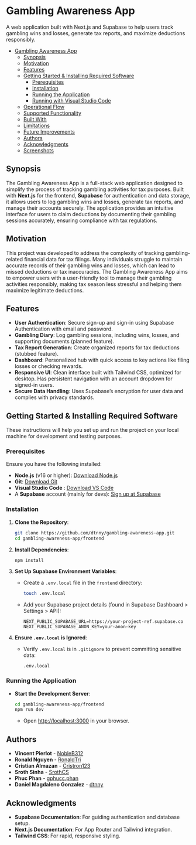 # Gambling Awareness App

A web application built with Next.js and Supabase to help users track gambling wins and losses, generate tax reports, and maximize deductions responsibly.

- [Gambling Awareness App](#gambling-awareness-app)
  * [Synopsis](#synopsis)
  * [Motivation](#motivation)
  * [Features](#features)
  * [Getting Started & Installing Required Software](#getting-started-and-installing-required-software)
    + [Prerequisites](#prerequisites)
    + [Installation](#installation)
    + [Running the Application](#running-the-application)
    + [Running with Visual Studio Code](#running-with-visual-studio-code)
  * [Operational Flow](#operational-flow)
  * [Supported Functionality](#supported-functionality)
  * [Built With](#built-with)
  * [Limitations](#limitations)
  * [Future Improvements](#future-improvements)
  * [Authors](#authors)
  * [Acknowledgments](#acknowledgments)
  * [Screenshots](#screenshots)

## Synopsis

The Gambling Awareness App is a full-stack web application designed to simplify the process of tracking gambling activities for tax purposes. Built with **Next.js** for the frontend, **Supabase** for authentication and data storage, it allows users to log gambling wins and losses, generate tax reports, and manage their accounts securely. The application provides an intuitive interface for users to claim deductions by documenting their gambling sessions accurately, ensuring compliance with tax regulations.

## Motivation

This project was developed to address the complexity of tracking gambling-related financial data for tax filings. Many individuals struggle to maintain accurate records of their gambling wins and losses, which can lead to missed deductions or tax inaccuracies. The Gambling Awareness App aims to empower users with a user-friendly tool to manage their gambling activities responsibly, making tax season less stressful and helping them maximize legitimate deductions.

## Features

- **User Authentication**: Secure sign-up and sign-in using Supabase Authentication with email and password.
- **Gambling Diary**: Log gambling sessions, including wins, losses, and supporting documents (planned feature).
- **Tax Report Generation**: Create organized reports for tax deductions (stubbed feature).
- **Dashboard**: Personalized hub with quick access to key actions like filing losses or checking rewards.
- **Responsive UI**: Clean interface built with Tailwind CSS, optimized for desktop. Has persistent navigation with an account dropdown for signed-in users.
- **Secure Data Handling**: Uses Supabase’s encryption for user data and complies with privacy standards.

## Getting Started & Installing Required Software

These instructions will help you set up and run the project on your local machine for development and testing purposes.

### Prerequisites

Ensure you have the following installed:

- **Node.js** (v16 or higher): [Download Node.js](https://nodejs.org/en/download/)
- **Git**: [Download Git](https://git-scm.com/downloads)
- **Visual Studio Code** : [Download VS Code](https://code.visualstudio.com/download)
- A **Supabase** account (mainly for devs): [Sign up at Supabase](https://supabase.com/)

### Installation

1. **Clone the Repository**:
   ```bash
   git clone https://github.com/dtnny/gambling-awareness-app.git
   cd gambling-awareness-app/frontend
   ```

2. **Install Dependencies**:
   ```bash
   npm install
   ```

3. **Set Up Supabase Environment Variables**:
   - Create a `.env.local` file in the `frontend` directory:
     ```bash
     touch .env.local
     ```
   - Add your Supabase project details (found in Supabase Dashboard > Settings > API):
     ```
     NEXT_PUBLIC_SUPABASE_URL=https://your-project-ref.supabase.co
     NEXT_PUBLIC_SUPABASE_ANON_KEY=your-anon-key
     ```

4. **Ensure `.env.local` is Ignored**:
   - Verify `.env.local` is in `.gitignore` to prevent committing sensitive data:
     ```
     .env.local
     ```

### Running the Application

- **Start the Development Server**:
   ```bash
   cd gambling-awareness-app/frontend
   npm run dev
   ```
   - Open [http://localhost:3000](http://localhost:3000) in your browser.


## Authors

- **Vincent Pierlot** - [NobleB312](https://github.com/NobleB312)
- **Ronald Nguyen** - [RonaldTri](https://github.com/RonaldTri)
- **Cristian Almazan** - [Cristron123](https://github.com/Cristron123)
- **Sroth Sinha** - [SrothCS](https://github.com/SrothCS)
- **Phuc Phan** - [gphucc.phan](https://github.com/gphucc.phan)
- **Daniel Magdaleno Gonzalez** - [dtnny](https://github.com/dtnny)

## Acknowledgments

- **Supabase Documentation**: For guiding authentication and database setup.
- **Next.js Documentation**: For App Router and Tailwind integration.
- **Tailwind CSS**: For rapid, responsive styling.
